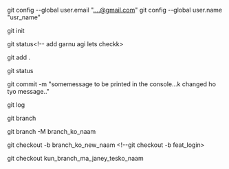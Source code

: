 <!--yedi git first time setup gardai ho bhaney start chai yeta bata garam haii --->
git config --global user.email "....@gmail.com"
git config --global user.name "usr_name"

<!--to setup git in the project-->
git init

git status<!-- add garnu agi lets checkk>

<!-- to add files in git --->
git add .

<!-- to check status---k k xa git file bhitra,..k k add xa xaina dekhaunxa..--->
<!-- yedi git status garda red aaako xa bhaney thoose files are not in the git ...if green then yes-->
git status

<!--to commit after adding-->
git commit -m "somemessage to be printed in the console...k changed ho tyo message.."

<!-- k k changes haru gareko xa hamle ,...k k commit gareko xa bhanera yeuta thau ma store bhako hunxa ..to check it out--->
git log

<!--branch ko naam check out garna lai --->
git branch

<!-- by default chai github le hamro branch ko naam main bhanera banaunxa whereas git le chai master bhanera banaunxa..--->
<!--rename the current branch--->
git branch -M branch_ko_naam

<!--create new branch--generaally branch ko naam chai feature anusar banaunu parxa..jpaitei banayera chaldaina bhai..generally chai feature ho bhaney chai naam ko agadi feat bhanera haldinxa bug xa bhaney chai bug bhanera agdi haldinxa..issue xa bhaney issue bhanera haldinxa...natra overwrite ko problems aauna sakxa..--->
git checkout -b branch_ko_new_naam <!--git checkout -b feat_login>

<!---every branches are isolated of each other>

<!--to switch the branch from one another-->
git checkout kun_branch_ma_janey_tesko_naam

<!--jastai ma yeuta branch ma xu ra maile tyo branch ma basera arko yeuta branch banaye bhaney just tyo branch ko clone branch banney hoo..simply ma suruma bhako branch ma jj thyo newly creatd brance ma clone huney bhayo..and both of the branches are isolated..bhanna ley they are independent of each other ..yeuta ko updates and changes le arko lai kei problems gardaina...and soo on and onnnn-->

